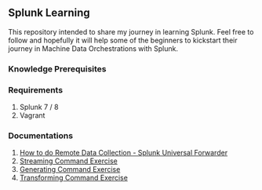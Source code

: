 ## Splunk Learning

This repository intended to share my journey in learning Splunk. Feel free to follow and hopefully it will help some of the beginners to kickstart their journey in Machine Data Orchestrations with Splunk.

### Knowledge Prerequisites

### Requirements
1. Splunk 7 / 8
2. Vagrant


### Documentations
1. [How to do Remote Data Collection - Splunk Universal Forwarder](https://github.com/malikperang/splunk_learning/blob/master/REMOTE_DATA_COLLECTION.md)
2. [Streaming Command Exercise](https://github.com/malikperang/splunk_learning/blob/master/SAMPLE_STREAMING_CMD.md)
3. [Generating Command Exercise](https://github.com/malikperang/splunk_learning/blob/master/SAMPLE_GENERATING_CMD.md)
4. [Transforming Command Exercise](https://github.com/malikperang/splunk_learning/blob/master/SAMPLE_TRANSFORMING_CMD.md)
